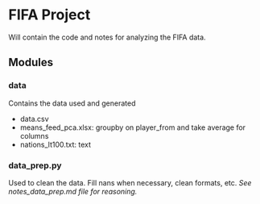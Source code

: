 # FIFA Project

Will contain the code and notes for analyzing the FIFA data.

## Modules

### data
Contains the data used and generated
  - data.csv
  - means_feed_pca.xlsx: groupby on player_from and take average for columns
  - nations_lt100.txt: text

### data_prep.py
Used to clean the data. Fill nans when necessary, clean formats, etc.
*See notes_data_prep.md file for reasoning.*